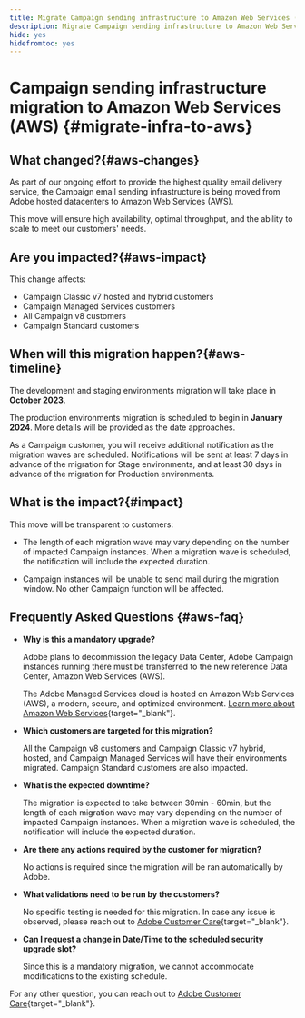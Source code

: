 ```yaml
---
title: Migrate Campaign sending infrastructure to Amazon Web Services (AWS)
description: Migrate Campaign sending infrastructure to Amazon Web Services (AWS)
hide: yes
hidefromtoc: yes
---
```


# Campaign sending infrastructure migration to Amazon Web Services (AWS) {#migrate-infra-to-aws}

## What changed?{#aws-changes}

As part of our ongoing effort to provide the highest quality email delivery service, the Campaign email sending infrastructure is being moved from Adobe hosted datacenters to Amazon Web Services (AWS). 

This move will ensure high availability, optimal throughput, and the ability to scale to meet our customers' needs.  

## Are you impacted?{#aws-impact}

This change affects:

* Campaign Classic v7 hosted and hybrid customers
* Campaign Managed Services customers
* All Campaign v8 customers
* Campaign Standard customers

## When will this migration happen?{#aws-timeline}

The development and staging environments migration will take place in **October 2023**. 

The production environments migration is scheduled to begin in **January 2024**. More details will be provided as the date approaches. 

As a Campaign customer, you will receive additional notification as the migration waves are scheduled. Notifications will be sent at least 7 days in advance of the migration for Stage environments, and at least 30 days in advance of the migration for Production environments.

## What is the impact?{#impact}

This move will be transparent to customers: 

* The length of each migration wave may vary depending on the number of impacted Campaign instances. When a migration wave is scheduled, the notification will include the expected duration.

* Campaign instances will be unable to send mail during the migration window. No other Campaign function will be affected.

 
## Frequently Asked Questions {#aws-faq}

* **Why is this a mandatory upgrade?**

    Adobe plans to decommission the legacy Data Center, Adobe Campaign instances running there must be transferred to the new reference Data Center, Amazon Web Services (AWS).

    The Adobe Managed Services cloud is hosted on Amazon Web Services (AWS), a modern, secure, and optimized environment. [Learn more about Amazon Web Services](https://aws.amazon.com/application-hosting/benefits/){target="_blank"}.

* **Which customers are targeted for this migration?**

    All the Campaign v8 customers and Campaign Classic v7 hybrid, hosted, and Campaign Managed Services will have their environments migrated. Campaign Standard customers are also impacted.

* **What is the expected downtime?**

    The migration is expected to take between 30min - 60min, but the length of each migration wave may vary depending on the number of impacted Campaign instances. When a migration wave is scheduled, the notification will include the expected duration.

* **Are there any actions required by the customer for migration?** 
    
    No actions is required since the migration will be ran automatically by Adobe. 

* **What validations need to be run by the customers?** 
    
    No specific testing is needed for this migration. In case any issue is observed, please reach out to [Adobe Customer Care](https://experienceleague.adobe.com/?support-solution=Campaign#support){target="_blank"}.


* **Can I request a change in Date/Time to the scheduled security upgrade slot?** 
    
    Since this is a mandatory migration, we cannot accommodate modifications to the existing schedule.

For any other question, you can reach out to [Adobe Customer Care](https://experienceleague.adobe.com/?support-solution=Campaign#support){target="_blank"}.
